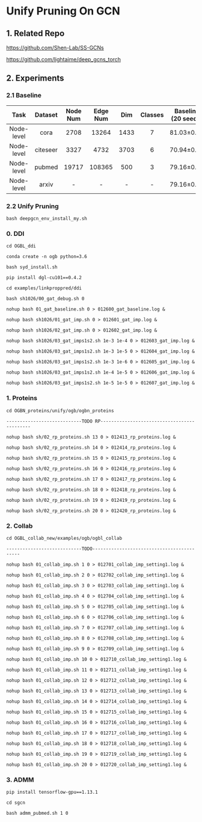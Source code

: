 # Unify Pruning On GCN
## 1. Related Repo

https://github.com/Shen-Lab/SS-GCNs

https://github.com/lightaime/deep_gcns_torch

## 2. Experiments

### 2.1 Baseline

| Task | Dataset | Node Num | Edge Num | Dim | Classes | Baseline (20 seeds) | Avg Epoch |
| :---:| :---: | :---: | :---: | :---: |:---: |:---: |:---: |
| Node-level | cora    | 2708 |  13264  | 1433 | 7 | 81.03±0.64 | 236.10 |
| Node-level | citeseer| 3327 |  4732   | 3703 | 6 | 70.94±0.77 | 236.95 |
| Node-level | pubmed  |19717 | 108365  | 500  | 3 | 79.16±0.19 | 152.15 |
| Node-level | arxiv   | -    | -   | -   | -  | 79.16±0.19 | 152.15 |


### 2.2 Unify Pruning

`bash deepgcn_env_install_my.sh`

### 0. DDI

`cd OGBL_ddi`

`conda create -n ogb python=3.6`

`bash syd_install.sh`

`pip install dgl-cu101==0.4.2`

`cd examples/linkproppred/ddi`

`bash sh1026/00_gat_debug.sh 0`

`nohup bash 01_gat_baseline.sh 0 > 012600_gat_baseline.log &`

`nohup bash sh1026/01_gat_imp.sh 0 > 012601_gat_imp.log &`

`nohup bash sh1026/02_gat_imp.sh 0 > 012602_gat_imp.log &`

`nohup bash sh1026/03_gat_imps1s2.sh 1e-3 1e-4 0 > 012603_gat_imp.log &`

`nohup bash sh1026/03_gat_imps1s2.sh 1e-3 1e-5 0 > 012604_gat_imp.log &`

`nohup bash sh1026/03_gat_imps1s2.sh 1e-3 1e-6 0 > 012605_gat_imp.log &`

`nohup bash sh1026/03_gat_imps1s2.sh 1e-4 1e-5 0 > 012606_gat_imp.log &`

`nohup bash sh1026/03_gat_imps1s2.sh 1e-5 1e-5 0 > 012607_gat_imp.log &`

### 1. Proteins


`cd OGBN_proteins/unify/ogb/ogbn_proteins`

`----------------------------TODO RP--------------------------------------------`


`nohup bash sh/02_rp_proteins.sh 13 0 > 012413_rp_proteins.log &`

`nohup bash sh/02_rp_proteins.sh 14 0 > 012414_rp_proteins.log &`

`nohup bash sh/02_rp_proteins.sh 15 0 > 012415_rp_proteins.log &`

`nohup bash sh/02_rp_proteins.sh 16 0 > 012416_rp_proteins.log &`

`nohup bash sh/02_rp_proteins.sh 17 0 > 012417_rp_proteins.log &`

`nohup bash sh/02_rp_proteins.sh 18 0 > 012418_rp_proteins.log &`

`nohup bash sh/02_rp_proteins.sh 19 0 > 012419_rp_proteins.log &`

`nohup bash sh/02_rp_proteins.sh 20 0 > 012420_rp_proteins.log &`


### 2. Collab

`cd OGBL_collab_new/examples/ogb/ogbl_collab`

`----------------------------TODO-------------------------------------------`



`nohup bash 01_collab_imp.sh 1 0 > 012701_collab_imp_setting1.log &`

`nohup bash 01_collab_imp.sh 2 0 > 012702_collab_imp_setting1.log &`

`nohup bash 01_collab_imp.sh 3 0 > 012703_collab_imp_setting1.log &`

`nohup bash 01_collab_imp.sh 4 0 > 012704_collab_imp_setting1.log &`

`nohup bash 01_collab_imp.sh 5 0 > 012705_collab_imp_setting1.log &`

`nohup bash 01_collab_imp.sh 6 0 > 012706_collab_imp_setting1.log &`

`nohup bash 01_collab_imp.sh 7 0 > 012707_collab_imp_setting1.log &`

`nohup bash 01_collab_imp.sh 8 0 > 012708_collab_imp_setting1.log &`

`nohup bash 01_collab_imp.sh 9 0 > 012709_collab_imp_setting1.log &`

`nohup bash 01_collab_imp.sh 10 0 > 012710_collab_imp_setting1.log &`

`nohup bash 01_collab_imp.sh 11 0 > 012711_collab_imp_setting1.log &`

`nohup bash 01_collab_imp.sh 12 0 > 012712_collab_imp_setting1.log &`

`nohup bash 01_collab_imp.sh 13 0 > 012713_collab_imp_setting1.log &`

`nohup bash 01_collab_imp.sh 14 0 > 012714_collab_imp_setting1.log &`

`nohup bash 01_collab_imp.sh 15 0 > 012715_collab_imp_setting1.log &`

`nohup bash 01_collab_imp.sh 16 0 > 012716_collab_imp_setting1.log &`

`nohup bash 01_collab_imp.sh 17 0 > 012717_collab_imp_setting1.log &`

`nohup bash 01_collab_imp.sh 18 0 > 012718_collab_imp_setting1.log &`

`nohup bash 01_collab_imp.sh 19 0 > 012719_collab_imp_setting1.log &`

`nohup bash 01_collab_imp.sh 20 0 > 012720_collab_imp_setting1.log &`


### 3. ADMM

`pip install tensorflow-gpu==1.13.1`

`cd sgcn`

`bash admm_pubmed.sh 1 0`